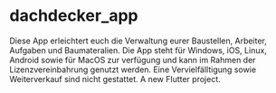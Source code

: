# dachdecker_app
Diese App erleichtert euch die Verwaltung eurer Baustellen, Arbeiter, Aufgaben und Baumateralien. Die App steht für Windows, iOS, Linux, Android sowie für MacOS zur verfügung und kann im Rahmen der Lizenzvereinbahrung genutzt werden. Eine Vervielfälltigung sowie Weiterverkauf sind nicht gestattet. 
A new Flutter project.

